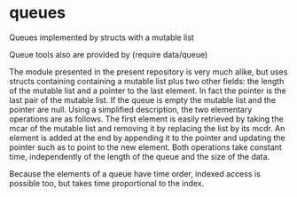 # queues
Queues implemented by structs with a mutable list

Queue tools also are provided by (require data/queue)

The module presented in the present repository is very much alike,
but uses structs containing containing a mutable list plus two other fields:
the length of the mutable list and a pointer to the last element.
In fact the pointer is the last pair of the mutable list.
If the queue is empty the mutable list and the pointer are null.
Using a simplified description, the two elementary operations are as follows.
The first element is easily retrieved by taking the mcar of the mutable list
and removing it by replacing the list by its mcdr.
An element is added at the end by appending it to the pointer
and updating the pointer such as to point to the new element.
Both operations take constant time, independently of the length of the queue and the size of the data.

Because the elements of a queue have time order, indexed access is possible too,
but takes time proportional to the index.
